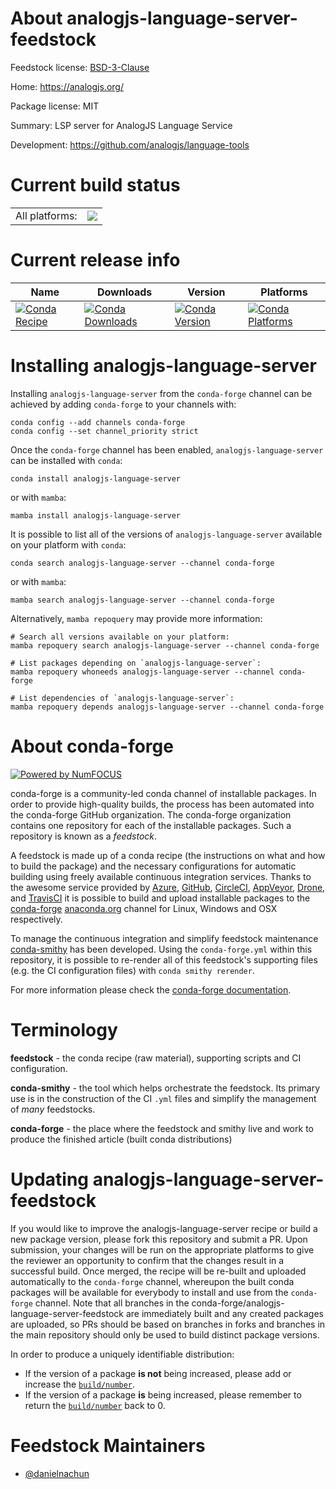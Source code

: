 About analogjs-language-server-feedstock
========================================

Feedstock license: [BSD-3-Clause](https://github.com/conda-forge/analogjs-language-server-feedstock/blob/main/LICENSE.txt)

Home: https://analogjs.org/

Package license: MIT

Summary: LSP server for AnalogJS Language Service

Development: https://github.com/analogjs/language-tools

Current build status
====================


<table><tr><td>All platforms:</td>
    <td>
      <a href="https://dev.azure.com/conda-forge/feedstock-builds/_build/latest?definitionId=24420&branchName=main">
        <img src="https://dev.azure.com/conda-forge/feedstock-builds/_apis/build/status/analogjs-language-server-feedstock?branchName=main">
      </a>
    </td>
  </tr>
</table>

Current release info
====================

| Name | Downloads | Version | Platforms |
| --- | --- | --- | --- |
| [![Conda Recipe](https://img.shields.io/badge/recipe-analogjs--language--server-green.svg)](https://anaconda.org/conda-forge/analogjs-language-server) | [![Conda Downloads](https://img.shields.io/conda/dn/conda-forge/analogjs-language-server.svg)](https://anaconda.org/conda-forge/analogjs-language-server) | [![Conda Version](https://img.shields.io/conda/vn/conda-forge/analogjs-language-server.svg)](https://anaconda.org/conda-forge/analogjs-language-server) | [![Conda Platforms](https://img.shields.io/conda/pn/conda-forge/analogjs-language-server.svg)](https://anaconda.org/conda-forge/analogjs-language-server) |

Installing analogjs-language-server
===================================

Installing `analogjs-language-server` from the `conda-forge` channel can be achieved by adding `conda-forge` to your channels with:

```
conda config --add channels conda-forge
conda config --set channel_priority strict
```

Once the `conda-forge` channel has been enabled, `analogjs-language-server` can be installed with `conda`:

```
conda install analogjs-language-server
```

or with `mamba`:

```
mamba install analogjs-language-server
```

It is possible to list all of the versions of `analogjs-language-server` available on your platform with `conda`:

```
conda search analogjs-language-server --channel conda-forge
```

or with `mamba`:

```
mamba search analogjs-language-server --channel conda-forge
```

Alternatively, `mamba repoquery` may provide more information:

```
# Search all versions available on your platform:
mamba repoquery search analogjs-language-server --channel conda-forge

# List packages depending on `analogjs-language-server`:
mamba repoquery whoneeds analogjs-language-server --channel conda-forge

# List dependencies of `analogjs-language-server`:
mamba repoquery depends analogjs-language-server --channel conda-forge
```


About conda-forge
=================

[![Powered by
NumFOCUS](https://img.shields.io/badge/powered%20by-NumFOCUS-orange.svg?style=flat&colorA=E1523D&colorB=007D8A)](https://numfocus.org)

conda-forge is a community-led conda channel of installable packages.
In order to provide high-quality builds, the process has been automated into the
conda-forge GitHub organization. The conda-forge organization contains one repository
for each of the installable packages. Such a repository is known as a *feedstock*.

A feedstock is made up of a conda recipe (the instructions on what and how to build
the package) and the necessary configurations for automatic building using freely
available continuous integration services. Thanks to the awesome service provided by
[Azure](https://azure.microsoft.com/en-us/services/devops/), [GitHub](https://github.com/),
[CircleCI](https://circleci.com/), [AppVeyor](https://www.appveyor.com/),
[Drone](https://cloud.drone.io/welcome), and [TravisCI](https://travis-ci.com/)
it is possible to build and upload installable packages to the
[conda-forge](https://anaconda.org/conda-forge) [anaconda.org](https://anaconda.org/)
channel for Linux, Windows and OSX respectively.

To manage the continuous integration and simplify feedstock maintenance
[conda-smithy](https://github.com/conda-forge/conda-smithy) has been developed.
Using the ``conda-forge.yml`` within this repository, it is possible to re-render all of
this feedstock's supporting files (e.g. the CI configuration files) with ``conda smithy rerender``.

For more information please check the [conda-forge documentation](https://conda-forge.org/docs/).

Terminology
===========

**feedstock** - the conda recipe (raw material), supporting scripts and CI configuration.

**conda-smithy** - the tool which helps orchestrate the feedstock.
                   Its primary use is in the construction of the CI ``.yml`` files
                   and simplify the management of *many* feedstocks.

**conda-forge** - the place where the feedstock and smithy live and work to
                  produce the finished article (built conda distributions)


Updating analogjs-language-server-feedstock
===========================================

If you would like to improve the analogjs-language-server recipe or build a new
package version, please fork this repository and submit a PR. Upon submission,
your changes will be run on the appropriate platforms to give the reviewer an
opportunity to confirm that the changes result in a successful build. Once
merged, the recipe will be re-built and uploaded automatically to the
`conda-forge` channel, whereupon the built conda packages will be available for
everybody to install and use from the `conda-forge` channel.
Note that all branches in the conda-forge/analogjs-language-server-feedstock are
immediately built and any created packages are uploaded, so PRs should be based
on branches in forks and branches in the main repository should only be used to
build distinct package versions.

In order to produce a uniquely identifiable distribution:
 * If the version of a package **is not** being increased, please add or increase
   the [``build/number``](https://docs.conda.io/projects/conda-build/en/latest/resources/define-metadata.html#build-number-and-string).
 * If the version of a package **is** being increased, please remember to return
   the [``build/number``](https://docs.conda.io/projects/conda-build/en/latest/resources/define-metadata.html#build-number-and-string)
   back to 0.

Feedstock Maintainers
=====================

* [@danielnachun](https://github.com/danielnachun/)

